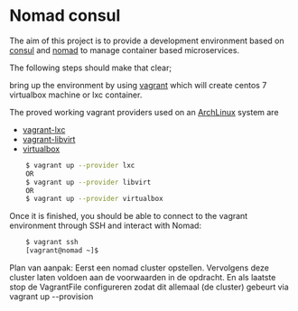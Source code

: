 # Nomad consul

The aim of this project is to provide a development environment based on [consul](https://www.consul.io) and [nomad](https://www.nomadproject.io) to manage container based microservices.

The following steps should make that clear;

bring up the environment by using [vagrant](https://www.vagrantup.com) which will create centos 7 virtualbox machine or lxc container.

The proved working vagrant providers used on an [ArchLinux](https://www.archlinux.org/) system are
* [vagrant-lxc](https://github.com/fgrehm/vagrant-lxc)
* [vagrant-libvirt](https://github.com/vagrant-libvirt/)
* [virtualbox](https://www.virtualbox.org/)

```bash
    $ vagrant up --provider lxc
    OR
    $ vagrant up --provider libvirt
    OR
    $ vagrant up --provider virtualbox
```

Once it is finished, you should be able to connect to the vagrant environment through SSH and interact with Nomad:

```bash
    $ vagrant ssh
    [vagrant@nomad ~]$
```
Plan van aanpak: Eerst een nomad cluster opstellen. Vervolgens deze cluster laten voldoen aan de voorwaarden in de opdracht. En als laatste stop de VagrantFile configureren zodat dit allemaal (de cluster) gebeurt via vagrant up --provision

